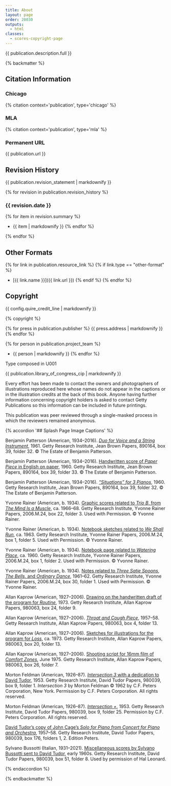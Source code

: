 ```yaml
---
title: About
layout: page
order: 20030
outputs:
  - html
classes:
  - scores-copyright-page
---
```


<div class="full-description">

{{ publication.description.full }}

</div>

{% backmatter %}

<div class="citation-info">

## Citation Information

### Chicago

{% citation context='publication', type='chicago' %}

### MLA

{% citation context='publication', type='mla' %}

### Permanent URL

{{ publication.url }}

</div>
<div class="revision-history">

## Revision History

{{ publication.revision_statement | markdownify }}

{% for revision in publication.revision_history %}

### {{ revision.date }}

{% for item in revision.summary %}
- {{ item | markdownify }}
{% endfor %}

{% endfor %}

</div>
<div class="other-formats">

## Other Formats

{% for link in publication.resource_link %}
{% if link.type == "other-format" %}
- [{{ link.name }}]({{ link.url }})
{% endif %}
{% endfor %}

</div>
<div class="copyright">

## Copyright

{{ config.quire_credit_line | markdownify }}

{% copyright %}

</div>
<div class="publisher">

{% for press in publication.publisher %}
{{ press.address | markdownify }}
{% endfor %}

</div>
<div class="project-team">

{% for person in publication.project_team %}
- {{ person | markdownify }}
{% endfor %}

</div>
<div class="colophon">

Type composed in U001

</div>
<div class="cip-data">

{{ publication.library_of_congress_cip | markdownify }}

</div>
<div class="pub-info">

Every effort has been made to contact the owners and photographers of illustrations reproduced here whose names do not appear in the captions or in the illustration credits at the back of this book. Anyone having further information concerning copyright holders is asked to contact Getty Publications so this information can be included in future printings. 

This publication was peer reviewed through a single-masked process in which the reviewers remained anonymous.

{% accordion '## Splash Page Image Captions' %}

Benjamin Patterson (American, 1934–2016). [*Duo for Voice and a String Instrument*](/object-index/215/#fig-215-d), 1961. Getty Research Institute, Jean Brown Papers, 890164, box 39, folder 32. © The Estate of Benjamin Patterson.

Benjamin Patterson (American, 1934–2016). [Handwritten score of *Paper Piece* in English on paper](/object-index/201/), 1960. Getty Research Institute, Jean Brown Papers, 890164, box 39, folder 33. © The Estate of Benjamin Patterson. 

Benjamin Patterson (American, 1934–2016). [*“Situations” for 3 Pianos*](/object-index/212/#fig-212-a), 1960. Getty Research Institute, Jean Brown Papers, 890164, box 39, folder 32. © The Estate of Benjamin Patterson.

Yvonne Rainer (American, b. 1934). [Graphic scores related to *Trio B*, from *The Mind Is a Muscle*](/object-index/454/#fig-454-a), ca. 1966–68. Getty Research Institute, Yvonne Rainer Papers, 2006.M.24, box 22, folder 3. Used with Permission. © Yvonne Rainer.

Yvonne Rainer (American, b. 1934). [Notebook sketches related to *We Shall Run*](/object-index/436/#fig-436-b), ca. 1963. Getty Research Institute, Yvonne Rainer Papers, 2006.M.24, box 1, folder 5. Used with Permission. © Yvonne Rainer.

Yvonne Rainer (American, b. 1934). [Notebook page related to *Watering Place*](/object-index/448/), ca. 1960. Getty Research Institute, Yvonne Rainer Papers, 2006.M.24, box 1, folder 2. Used with Permission. © Yvonne Rainer.

Yvonne Rainer (American, b. 1934). [Notes related to *Three Satie Spoons*, *The Bells*, and *Ordinary Dance*](/object-index/467/#fig-467-a ), 1961–62. Getty Research Institute, Yvonne Rainer Papers, 2006.M.24, box 30, folder 1. Used with Permission. © Yvonne Rainer.

Allan Kaprow (American, 1927–2006). [Drawing on the handwritten draft of the program for *Routine*](/object-index/564/), 1973. Getty Research Institute, Allan Kaprow Papers, 980063, box 24, folder 9. 

Allan Kaprow (American, 1927–2006). [*Throat and Cough Piece*](/object-index/580/), 1957–58. Getty Research Institute, Allan Kaprow Papers, 980063, box 4, folder 13. 

Allan Kaprow (American, 1927–2006). [Sketches for illustrations for the program for *Loss*](/object-index/620/#fig-620-a), ca. 1973. Getty Research Institute, Allan Kaprow Papers, 980063, box 20, folder 13.

Allan Kaprow (American, 1927–2006). [Shooting script for 16mm film of *Comfort Zones*](/object-index/628/#fig-628-b), June 1975. Getty Research Institute, Allan Kaprow Papers, 980063, box 26, folder 7. 

Morton Feldman (American, 1926–87). [*Intersection 3* with a dedication to David Tudor](/object-index/012/), 1953. Getty Research Institute, David Tudor Papers, 980039, box 9, folder 1. *Intersection 3* by Morton Feldman © 1962 by C.F. Peters Corporation, New York. Permission by C.F. Peters Corporation. All rights reserved.

Morton Feldman (American, 1926–87). [*Intersection +*](/object-index/047/), 1953. Getty Research Institute, David Tudor Papers, 980039, box 9, folder 25. Permission by C.F. Peters Corporation. All rights reserved. 

[David Tudor’s copy of John Cage’s *Solo for Piano from Concert for Piano and Orchestra*](/object-index/060/#fig-060-an), 1957–58. Getty Research Institute, David Tudor Papers, 980039, box 176, folders 1, 2. Edition Peters.

Sylvano Bussotti (Italian, 1931–2021). [Miscellaneous scores by Sylvano Bussotti sent to David Tudor](/object-index/175/), early 1960s. Getty Research Institute, David Tudor Papers, 980039, box 51, folder 8. Used by permission of Hal Leonard.

{% endaccordion %}

</div>

{% endbackmatter %}
